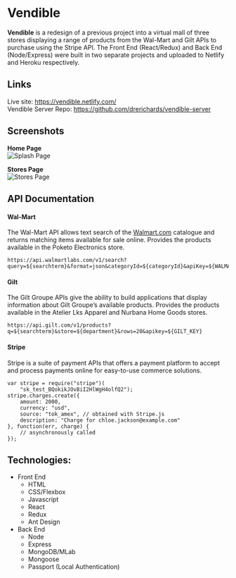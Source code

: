 <!DOCTYPE html>
<html>

<head>
  <meta charset="utf-8">
  <meta name="viewport" content="width=device-width, initial-scale=1.0">
  <link rel="stylesheet" href="https://stackedit.io/style.css" />
</head>

<body class="stackedit">
  <div class="stackedit__html"><h1 id="vendible">Vendible</h1>
<p><strong>Vendible</strong> is a redesign of a previous project into a virtual mall of three stores displaying a range of products from the Wal-Mart and Gilt APIs to purchase using the Stripe API. The Front End (React/Redux) and Back End (Node/Express) were built in two separate projects and uploaded to Netlify and Heroku respectively.</p>
<h2 id="links">Links</h2>
<p>Live site: <a href="https://vendible.netlify.com/">https://vendible.netlify.com/</a><br>
Vendible Server Repo:  <a href="https://github.com/drerichards/vendible-server">https://github.com/drerichards/vendible-server</a></p>
<h2 id="screenshots">Screenshots</h2>
<p><strong>Home Page</strong><br>
<img src="https://res.cloudinary.com/andrerichards/image/upload/v1524890380/portfolio/vendi1.png" alt="Splash Page"></p>
<p><strong>Stores Page</strong><br>
<img src="https://res.cloudinary.com/andrerichards/image/upload/v1524890380/portfolio/vendi2.png" alt="Stores Page"></p>
<h2 id="api-documentation">API Documentation</h2>
<h4 id="wal-mart">Wal-Mart</h4>
<p>The Wal-Mart API allows text search of the <a href="http://Walmart.com">Walmart.com</a> catalogue and returns matching items available for sale online. Provides the products available in the Poketo Electronics store.</p>
<pre><code>https://api.walmartlabs.com/v1/search?query=${searchterm}&amp;format=json&amp;categoryId=${categoryId}&amp;apiKey=${WALMART_KEY}
</code></pre>
<h4 id="gilt">Gilt</h4>
<p>The Gilt Groupe APIs give the ability to build applications that display information about Gilt Groupe’s available products. Provides the products available in the Atelier Lks Apparel and Nurbana Home Goods stores.</p>
<pre><code>https://api.gilt.com/v1/products?q=${searchterm}&amp;store=${department}&amp;rows=20&amp;apikey=${GILT_KEY}
</code></pre>
<h4 id="stripe">Stripe</h4>
<p>Stripe is a suite of payment APIs that offers a payment platform to accept and process payments online for easy-to-use commerce solutions.</p>
<pre><code>var stripe = require("stripe")(
    "sk_test_BQokikJOvBiI2HlWgH4olfQ2");
stripe.charges.create({  
	amount: 2000,  
	currency: "usd",  
	source: "tok_amex", // obtained with Stripe.js  
	description: "Charge for chloe.jackson@example.com"
}, function(err, charge) {
	// asynchronously called
});
</code></pre>
<h2 id="technologies">Technologies:</h2>
<ul>
<li>Front End
<ul>
<li>HTML</li>
<li>CSS/Flexbox</li>
<li>Javascript</li>
<li>React</li>
<li>Redux</li>
<li>Ant Design</li>
</ul>
</li>
<li>Back End
<ul>
<li>Node</li>
<li>Express</li>
<li>MongoDB/MLab</li>
<li>Mongoose</li>
<li>Passport (Local Authentication)</li>
</ul>
</li>
</ul>
</div>
</body>

</html>
